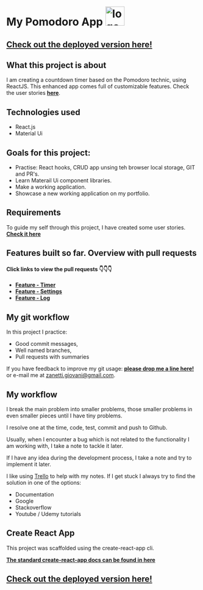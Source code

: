 
# My Pomodoro App <img src="https://github.com/giovanizanetti/MY-POMODORO/blob/main/public/logo-icon.svg" alt="logo" width="50"/>



## [Check out the deployed version here!](https://my-pomodoro-timer.netlify.app/)


## What this project is about

I am creating a countdown timer based on the Pomodoro technic, using ReactJS. This enhanced app comes full of 
customizable features. Check the user stories **[here](./userStories.md)**. 


## Technologies used
- React.js
- Material Ui

## Goals for this project:

- Practise: React hooks, CRUD app unsing teh browser local storage, GIT and PR's.
- Learn Materail Ui component libraries.
- Make a working application. 
- Showcase a new working application on my portfolio.


## Requirements

To guide my self through this project, I have created some user stories. **[Check it here](./userStories.md)**


## Features built so far. Overview with pull requests

#### Click links to view the pull requests 👇👇👇

- **[Feature - Timer](https://github.com/giovanizanetti/MY-POMODORO/pull/2)**
- **[Feature - Settings](https://github.com/giovanizanetti/MY-POMODORO/pull/3)**
- **[Feature - Log ](https://github.com/giovanizanetti/MY-POMODORO/pull/4)**

## My git workflow

In this project I practice:

- Good commit messages,
- Well named branches,
- Pull requests with summaries

If you have feedback to improve my git usage: **[please drop me a line here!](https://www.linkedin.com/in/giovani-zanetti-ab664a24/)** or e-mail me at zanetti.giovani@gmail.com.


## My workflow

I break the main problem into smaller problems, those smaller problems in even smaller pieces until I have tiny problems. 

I resolve one at the time, code, test, commit and push to Github.

Usually, when I encounter a bug which is not related to the functionality I am working with, I take a note to tackle it later.

If I have any idea during the development process, I take a note and try to implement it later.

I like using [Trello](https://trello.com/b/KiV34P0Y/my-pomodoro) to help with my notes. 
If I get stuck I always try to find the solution in one of the options:
  - Documentation
  - Google
  - Stackoverflow
  - Youtube / Udemy tutorials


## Create React App

This project was scaffolded using the create-react-app cli.

**[The standard create-react-app docs can be found in here](./REACT-README.md)**


## [Check out the deployed version here!](https://my-pomodoro-timer.netlify.app/)




